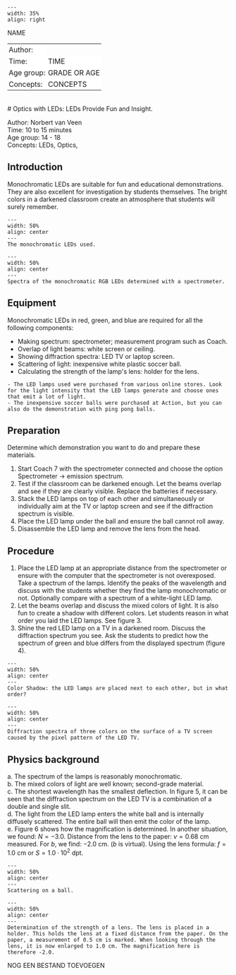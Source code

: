 

<div style="clear: both;">

```{figure} ../../figures/ready.png
---
width: 35%
align: right
```

</div>

<table style="width: 100%; border-collapse: collapse; border: none;">
    <tr style="background-color: white;"> 
        <td style="text-align: left; padding: 3px; border: none;">Author:</td
        <td style="text-align: left; padding: 3px; border: none;">NAME</td>
    </tr>
    <tr style="background-color: white;">
        <td style="text-align: left; padding: 3px; border: none;">Time:</td>
        <td style="text-align: left; padding: 3px; border: none;">TIME</td>
    </tr>
    <tr style="background-color: white;">
        <td style="text-align: left; padding: 3px; border: none;">Age group:</td>
        <td style="text-align: left; padding: 3px; border: none;">GRADE OR AGE</td>
    </tr>
    <tr style="background-color: white;">
        <td style="text-align: left; padding: 3px; border: none;">Concepts:</td>
        <td style="text-align: left; padding: 3px; border: none;">CONCEPTS</td>
    </tr>
</table><br>
# Optics with LEDs: LEDs Provide Fun and Insight.

Author: Norbert van Veen\
Time:	10 to 15 minutes	\
Age group: 14 - 18\
Concepts:	LEDs, Optics,

## Introduction

Monochromatic LEDs are suitable for fun and educational demonstrations. They are also excellent for investigation by students themselves. The bright colors in a darkened classroom create an atmosphere that students will surely remember. 

```{figure} demo89_figure1.jpg
---
width: 50%
align: center
---
The monochromatic LEDs used.
```

```{figure} demo89_figure2.jpg
---
width: 50%
align: center
---
Spectra of the monochromatic RGB LEDs determined with a spectrometer.
```

## Equipment

Monochromatic LEDs in red, green, and blue are required for all the following components: 
- Making spectrum: spectrometer; measurement program such as Coach.
- Overlap of light beams: white screen or ceiling. 
- Showing diffraction spectra: LED TV or laptop screen.
- Scattering of light: inexpensive white plastic soccer ball.
- Calculating the strength of the lamp's lens: holder for the lens.

```{tip}
- The LED lamps used were purchased from various online stores. Look for the light intensity that the LED lamps generate and choose ones that emit a lot of light.
- The inexpensive soccer balls were purchased at Action, but you can also do the demonstration with ping pong balls.
```

## Preparation

Determine which demonstration you want to do and prepare these materials. 
1. Start Coach 7 with the spectrometer connected and choose the option Spectrometer -> emission spectrum. 
2. Test if the classroom can be darkened enough. Let the beams overlap and see if they are clearly visible. Replace the batteries if necessary. 
3. Stack the LED lamps on top of each other and simultaneously or individually aim at the TV or laptop screen and see if the diffraction spectrum is visible. 
4. Place the LED lamp under the ball and ensure the ball cannot roll away. 
5. Disassemble the LED lamp and remove the lens from the head.

## Procedure

1. Place the LED lamp at an appropriate distance from the spectrometer or ensure with the computer that the spectrometer is not overexposed. Take a spectrum of the lamps. Identify the peaks of the wavelength and discuss with the students whether they find the lamp monochromatic or not. Optionally compare with a spectrum of a white-light LED lamp. 
2. Let the beams overlap and discuss the mixed colors of light. It is also fun to create a shadow with different colors. Let students reason in what order you laid the LED lamps. See figure 3. 
3. Shine the red LED lamp on a TV in a darkened room. Discuss the diffraction spectrum you see. Ask the students to predict how the spectrum of green and blue differs from the displayed spectrum (figure 4). 

```{figure} demo89_figure3.jpg
---
width: 50%
align: center
---
Color Shadow: the LED lamps are placed next to each other, but in what order?
```

```{figure} demo89_figure4.jpg
---
width: 50%
align: center
---
Diffraction spectra of three colors on the surface of a TV screen caused by the pixel pattern of the LED TV.
```

## Physics background
a. The spectrum of the lamps is reasonably monochromatic. \
b. The mixed colors of light are well known; second-grade material. \
c. The shortest wavelength has the smallest deflection. In figure 5, it can be seen that the diffraction spectrum on the LED TV is a combination of a double and single slit. \
d. The light from the LED lamp enters the white ball and is internally diffusely scattered. The entire ball will then emit the color of the lamp. \
e. Figure 6 shows how the magnification is determined. In another situation, we found: $N = -3.0$. Distance from the lens to the paper: $v = 0.68$ cm measured. For $b$, we find: $-2.0$ cm. ($b$ is virtual). Using the lens formula: $f = 1.0$ cm or $S = 1.0·10^2$ dpt.

```{figure} demo89_figure5.jpg
---
width: 50%
align: center
---
Scattering on a ball.
```

```{figure} demo89_figure6.jpg
---
width: 50%
align: center
---
Determination of the strength of a lens. The lens is placed in a holder. This holds the lens at a fixed distance from the paper. On the paper, a measurement of 0.5 cm is marked. When looking through the lens, it is now enlarged to 1.0 cm. The magnification here is therefore -2.0.
```


NOG EEN BESTAND TOEVOEGEN